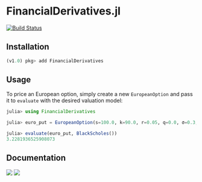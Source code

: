 # FinancialDerivatives.jl

[![Build Status](https://travis-ci.org/JuliaQuant/FinancialDerivatives.jl.svg?branch=master)](https://travis-ci.org/JuliaQuant/FinancialDerivatives.jl)

## Installation
```julia
(v1.0) pkg> add FinancialDerivatives
```

## Usage
To price an European option, simply create a new `EuropeanOption` and pass it to `evaluate` with the desired valuation model:

```julia
julia> using FinancialDerivatives

julia> euro_put = EuropeanOption(s=100.0, k=90.0, r=0.05, q=0.0, σ=0.3, t=180 / 365, call=false)

julia> evaluate(euro_put, BlackScholes())
3.2281936525908073
```

## Documentation
[![](https://img.shields.io/badge/docs-stable-blue.svg)](https://juliaquant.github.io/FinancialDerivatives.jl/stable)
[![](https://img.shields.io/badge/docs-dev-blue.svg)](https://juliaquant.github.io/FinancialDerivatives.jl/dev/)
